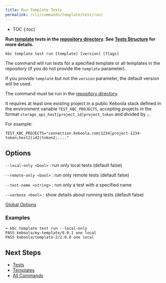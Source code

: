 ```yaml
---
title: Run Template Tests
permalink: /cli/commands/template/test/run/
---
```


* TOC
{:toc}

**Run [template](/cli/templates/structure/#template) tests in the [repository directory]((/cli/templates/structure/#repository)).
See [Tests Structure](/cli/templates/tests/) for more details.**

```
kbc template test run [template] [version] [flags]
```

The command will run tests for a specified template or all templates in the repository (if you do not provide the `template` parameter).

If you provide `template` but not the `version` parameter, the default version will be used.

The command must be run in the [repository directory](/cli/templates/structure#repository).

It requires at least one existing project in a public Keboola stack defined in the environment variable `TEST_KBC_PROJECTS`,
accepting projects in the format `storage_api_host|project_id|project_token` and divided by `;`. 

For example: 
```
TEST_KBC_PROJECTS="connection.keboola.com|1234|project-1234-token;host2|id2|token2;...."
``` 

## Options

`--local-only <bool>`
: run only local tests (default false)

`--remote-only <bool>`
: run only remote tests (default false)

`--test-name <string>`
: run only a test with a specified name

`--verbose <bool>`
: show details about running tests (default false)


[Global Options](/cli/commands/#global-options)

### Examples

```
➜ kbc template test run --local-only
PASS keboola/my-template/0.0.1 one local
PASS keboola/template-2/2.0.0 one local
```

## Next Steps

- [Tests](/cli/templates/tests/)
- [Templates](/cli/templates/)
- [All Commands](/cli/commands/)
